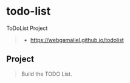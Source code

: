 # todo-list
ToDoList Project

 

> - https://webgamaliel.github.io/todolist

## Project

> Build the TODO List.
